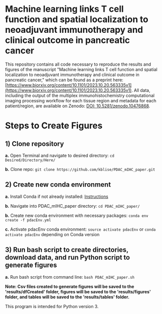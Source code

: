 # Machine learning links T cell function and spatial localization to neoadjuvant immunotherapy and clinical outcome in pancreatic cancer

This repository contains all code necessary to reproduce the results and figures of the manuscript "Machine learning links T cell function and spatial localization to neoadjuvant immunotherapy and clinical outcome in pancreatic cancer," which can be found as a preprint here: [https://www.biorxiv.org/content/10.1101/2023.10.20.563335v1](https://www.biorxiv.org/content/10.1101/2023.10.20.563335v1). All data, including the output of the multiplex immunohistochemistry computational imaging processing workflow for each tissue region and metadata for each patient/region, are available on Zenodo: [DOI: 10.5281/zenodo.10476868](https://doi.org/10.5281/zenodo.10476868).

# Steps to Create Figures

## 1) Clone repository

**a.** Open Terminal and navigate to desired directory: `cd Desired/Directory/Here/`

**b.** Clone repo: `git clone https://github.com/kblise/PDAC_mIHC_paper.git`

## 2) Create new conda environment

**a.** Install Conda if not already installed: [Instructions](https://conda.io/projects/conda/en/latest/user-guide/install/index.html)

**b.** Navigate into PDAC_mIHC_paper directory: `cd PDAC_mIHC_paper/`

**b.** Create new conda environment with necessary packages: `conda env create -f pdacEnv.yml`

**c.** Activate pdacEnv conda environment: `source activate pdacEnv` or `conda activate pdacEnv` depending on Conda version

## 3) Run bash script to create directories, download data, and run Python script to generate figures

**a.** Run bash script from command line: `bash PDAC_mIHC_paper.sh`

**Note: Csv files created to generate figures will be saved to the 'results/dfCreated' folder, figures will be saved to the 'results/figures' folder, and tables will be saved to the 'results/tables' folder.**

This program is intended for Python version 3.
